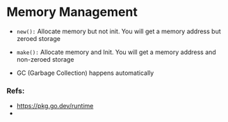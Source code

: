 # Memory Management

- `new():` Allocate memory but not init. You will get a memory address but zeroed storage

- `make():` Allocate memory and Init. You will get a memory address and non-zeroed storage

- GC (Garbage Collection) happens automatically


### Refs:
-   https://pkg.go.dev/runtime
-       